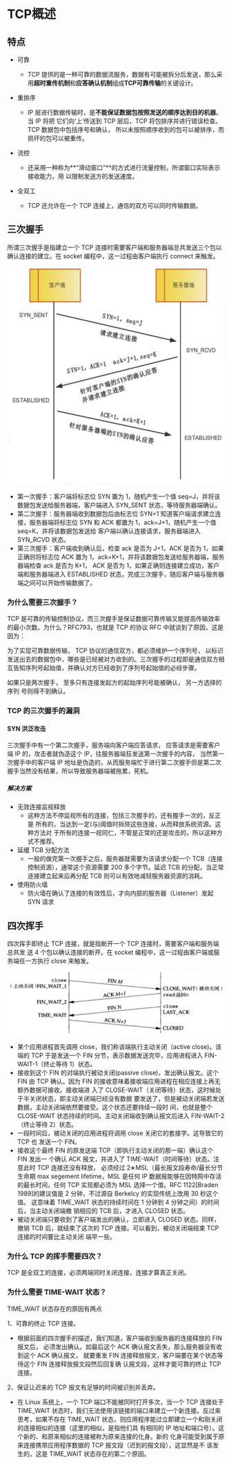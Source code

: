 # TCP概述

## 特点

* 可靠
  * TCP 提供的是一种可靠的数据流服务，数据有可能被拆分后发送，那么采用**超时重传机制**和**应答确认机制**组成**TCP可靠传输**的关键设计。
* 重排序
  * IP 层进行数据传输时，是**不能保证数据包按照发送的顺序达到目的机器**。当 IP 将把 它们向‘上’传送到 TCP 层后，TCP 将包排序并进行错误检查。TCP 数据包中包括序号和确认， 所以未按照顺序收到的包可以被排序，而损坏的包可以被重传。

* 流控
  * 还采用一种称为**“滑动窗口”**的方式进行流量控制，所谓窗口实际表示接收能力，用 以限制发送方的发送速度。

* 全双工
  * TCP 还允许在一个 TCP 连接上，通信的双方可以同时传输数据。



## 三次握手

所谓三次握手是指建立一个 TCP 连接时需要客户端和服务器端总共发送三个包以确认连接的建立。在 socket 编程中，这一过程由客户端执行 connect 来触发。

<img src="./TCP三次握手.png">

* 第一次握手：客户端将标志位 SYN 置为 1，随机产生一个值 seq=J，并将该数据包发送给服务器端，客户端进入 SYN_SENT 状态，等待服务器端确认。
* 第二次握手：服务器端收到数据包后由标志位 SYN=1 知道客户端请求建立连接，服务器端将标志位 SYN 和 ACK 都置为 1，ack=J+1，随机产生一个值 seq=K，并将该数据包发送给 客户端以确认连接请求，服务器端进入 SYN_RCVD 状态。
* 第三次握手：客户端收到确认后，检查 ack 是否为 J+1，ACK 是否为 1，如果正确则将标志位 ACK 置为 1，ack=K+1，并将该数据包发送给服务器端，服务器端检查 ack 是否为 K+1， ACK 是否为 1，如果正确则连接建立成功，客户端和服务器端进入 ESTABLISHED 状态，完成三次握手，随后客户端与服务器端之间可以开始传输数据了。



### 为什么需要三次握手？

TCP 是可靠的传输控制协议，而三次握手是保证数据可靠传输又能提高传输效率的最小次数。为什么？RFC793，也就是 TCP 的协议 RFC 中就谈到了原因，这是因为：

为了实现可靠数据传输， TCP 协议的通信双方，都必须维护一个序列号， 以标识发送出去的数据包中，哪些是已经被对方收到的。三次握手的过程即是通信双方相互告知序列号起始值，并确认对方已经收到了序列号起始值的必经步骤。

如果只是两次握手， 至多只有连接发起方的起始序列号能被确认， 另一方选择的序列 号则得不到确认。



### TCP 的三次握手的漏洞

#### SYN 洪泛攻击

三次握手中有一个第二次握手，服务端向客户端应答请求， 应答请求是需要客户端 IP 的，攻击者就伪造这个 IP，往服务器端狂发送第一次握手的内容， 当然第一次握手中的客户端 IP 地址是伪造的，从而服务端忙于进行第二次握手但是第二次握手当然没有结果，所以导致服务器端被拖累，死机。

##### 解决方案

* 无效连接监视释放
  * 这种方法不停监视所有的连接，包括三次握手的，还有握手一次的，反正是 所有的，当达到一定(与)阈值时拆除这些连接，从而释放系统资源。这种方法对 于所有的连接一视同仁，不管是正常的还是攻击的，所以这种方式不推荐。
* 延缓 TCB 分配方法
  * 一般的做完第一次握手之后，服务器就需要为该请求分配一个 TCB（连接控制资源），通常这个资源需要 200 多个字节。延迟 TCB 的分配，当正常连接建立起来后再分配 TCB 则可以有效地减轻服务器资源的消耗。
* 使用防火墙
  * 防火墙在确认了连接的有效性后，才向内部的服务器（Listener）发起 SYN 请求



## 四次挥手

四次挥手即终止 TCP 连接，就是指断开一个 TCP 连接时，需要客户端和服务端总共发 送 4 个包以确认连接的断开。在 socket 编程中，这一过程由客户端或服务端任一方执行 close 来触发。

<img src="./TCP四次挥手.png">

* 某个应用进程首先调用 close，我们称该端执行主动关闭（active close)。该端的 TCP 于是发送一个 FIN 分节，表示数据发送完毕，应用进程进入 FIN-WAIT-1（终止等待 1）状态。
* 接收到这个 FIN 的对端执行被动关闭(passive close)，发出确认报文。这个 FIN 由 TCP 确认。因为 FIN 的接收意味着接收端应用进程在相应连接上再无额外数据可接收。接收端进 入了 CLOSE-WAIT（关闭等待）状态，这时候处于半关闭状态，即主动关闭端已经没有数据 要发送了，但是被动关闭端若发送数据，主动关闭端依然要接受。这个状态还要持续一段时 间，也就是整个 CLOSE-WAIT 状态持续的时间。主动关闭端收到确认报文后进入 FIN-WAIT-2 （终止等待 2）状态。
* 一段时间后，被动关闭的应用进程将调用 close 关闭它的套接字。这导致它的 TCP 也 发送一个 FIN。
* 接收这个最终 FIN 的原发送端 TCP（即执行主动关闭的那一端）确认这个 FIN 发出一 个确认 ACK 报文，并进入了 TIME-WAIT（时间等待）状态。注意此时 TCP 连接还没有释放， 必须经过 2∗MSL（最长报文段寿命/最长分节生命期 max segement lifetime，MSL 是任何 IP 数据报能够在因特网中存活的最长时间，任何 TCP 实现都必须为 MSL 选择一个值。RFC 1122[Braden 1989]的建议值是 2 分钟，不过源自 Berkelcy 的实现传统上改用 30 秒这个值。 这意味着 TIME_WAIT 状态的持续时间在 1 分钟到 4 分钟之间）的时间后，当主动关闭端撤 销相应的 TCB 后，才进入 CLOSED 状态。
* 被动关闭端只要收到了客户端发出的确认，立即进入 CLOSED 状态。同样，撤销 TCB 后，就结束了这次的 TCP 连接。可以看到，被动关闭端结束 TCP 连接的时间要比主动关闭 端早一些。



### 为什么 TCP 的挥手需要四次？

TCP 是全双工的连接，必须两端同时关闭连接，连接才算真正关闭。



### 为什么需要 TIME-WAIT 状态？

TIME_WAIT 状态存在的原因有两点

1、可靠的终止 TCP 连接。 

* 根据前面的四次握手的描述，我们知道，客户端收到服务器的连接释放的 FIN 报文后， 必须发出确认。如最后这个 ACK 确认报文丢失，那么服务器没有收到这个 ACK 确认报文， 就要重发 FIN 连接释放报文，客户端要在某个状态等待这个 FIN 连接释放报文段然后回复确 认报文段，这样才能可靠的终止 TCP 连接。

2、保证让迟来的 TCP 报文有足够的时间被识别并丢弃。

* 在 Linux 系统上，一个 TCP 端口不能被同时打开多次，当一个 TCP 连接处于 TIME_WAIT 状态时，我们无法使用该链接的端口来建立一个新连接。反过来思考，如果不存在 TIME_WAIT 状态，则应用程序能过立即建立一个和刚关闭的连接相似的连接（这里的相似，是指他们具 有相同的 IP 地址和端口号）。这个新的、和原来相似的连接被称为原来连接的化身。新的 化身可能受到属于原来连接携带应用程序数据的 TCP 报文段（迟到的报文段），这显然是不 该发生的。这是 TIME_WAIT 状态存在的第二个原因。

